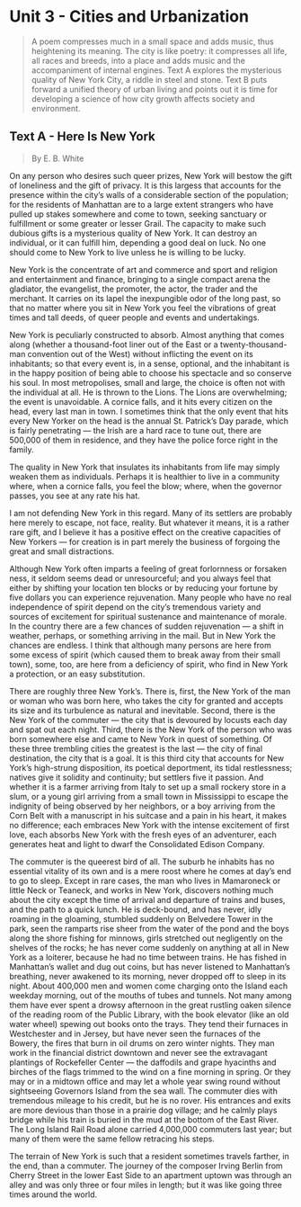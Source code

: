 # Unit 3 - Cities and Urbanization

> A poem compresses much in a small space and adds music, thus heightening its meaning. The city is like poetry: it compresses all life, all races and breeds, into a place and adds music and the accompaniment of internal engines. Text A explores the mysterious quality of New York City, a riddle in steel and stone. Text B puts forward a unified theory of urban living and points out it is time for developing a science of how city growth affects society and environment.

## Text A - Here Is New York

> By E. B. White

On any person who desires such queer prizes, New York will bestow the gift of loneliness and the gift of privacy. It is this largess that accounts for the presence within the city’s walls of a considerable section of the population; for the residents of Manhattan are to a large extent strangers who have pulled up stakes somewhere and come to town, seeking sanctuary or fulfillment or some greater or lesser Grail. The capacity to make such dubious gifts is a mysterious quality of New York. It can destroy an individual, or it can fulfill him, depending a good deal on luck. No one should come to New York to live unless he is willing to be lucky.

New York is the concentrate of art and commerce and sport and religion and entertainment and finance, bringing to a single compact arena the gladiator, the evangelist, the promoter, the actor, the trader and the merchant. It carries on its lapel the inexpungible odor of the long past, so that no matter where you sit in New York you feel the vibrations of great times and tall deeds, of queer people and events and undertakings.

New York is peculiarly constructed to absorb. Almost anything that comes along (whether a thousand-foot liner out of the East or a twenty-thousand-man convention out of the West) without inflicting the event on its inhabitants; so that every event is, in a sense, optional, and the inhabitant is in the happy position of being able to choose his spectacle and so conserve his soul. In most metropolises, small and large, the choice is often not with the individual at all. He is thrown to the Lions. The Lions are overwhelming; the event is unavoidable. A cornice falls, and it hits every citizen on the head, every last man in town. I sometimes think that the only event that hits every New Yorker on the head is the annual St. Patrick’s Day parade, which is fairly penetrating — the Irish are a hard race to tune out, there are 500,000 of them in residence, and they have the police force right in the family.

The quality in New York that insulates its inhabitants from life may simply weaken them as individuals. Perhaps it is healthier to live in a community where, when a cornice falls, you feel the blow; where, when the governor passes, you see at any rate his hat.

I am not defending New York in this regard. Many of its settlers are probably here merely to escape, not face, reality. But whatever it means, it is a rather rare gift, and I believe it has a positive effect on the creative capacities of New Yorkers — for creation is in part merely the business of forgoing the great and small distractions.

Although New York often imparts a feeling of great forlornness or forsaken ness, it seldom seems dead or unresourceful; and you always feel that either by shifting your location ten blocks or by reducing your fortune by five dollars you can experience rejuvenation. Many people who have no real independence of spirit depend on the city’s tremendous variety and sources of excitement for spiritual sustenance and maintenance of morale. In the country there are a few chances of sudden rejuvenation — a shift in weather, perhaps, or something arriving in the mail. But in New York the chances are endless. I think that although many persons are here from some excess of spirit (which caused them to break away from their small town), some, too, are here from a deficiency of spirit, who find in New York a protection, or an easy substitution.

There are roughly three New York’s. There is, first, the New York of the man or woman who was born here, who takes the city for granted and accepts its size and its turbulence as natural and inevitable. Second, there is the New York of the commuter — the city that is devoured by locusts each day and spat out each night. Third, there is the New York of the person who was born somewhere else and came to New York in quest of something. Of these three trembling cities the greatest is the last — the city of final destination, the city that is a goal. It is this third city that accounts for New York’s high-strung disposition, its poetical deportment, its tidal restlessness; natives give it solidity and continuity; but settlers five it passion. And whether it is a farmer arriving from Italy to set up a small rockery store in a slum, or a young girl arriving from a small town in Mississippi to escape the indignity of being observed by her neighbors, or a boy arriving from the Corn Belt with a manuscript in his suitcase and a pain in his heart, it makes no difference; each embraces New York with the intense excitement of first love, each absorbs New York with the fresh eyes of an adventurer, each generates heat and light to dwarf the Consolidated Edison Company.

The commuter is the queerest bird of all. The suburb he inhabits has no essential vitality of its own and is a mere roost where he comes at day’s end to go to sleep. Except in rare cases, the man who lives in Mamaroneck or little Neck or Teaneck, and works in New York, discovers nothing much about the city except the time of arrival and departure of trains and buses, and the path to a quick lunch. He is deck-bound, and has never, idly roaming in the gloaming, stumbled suddenly on Belvedere Tower in the park, seen the ramparts rise sheer from the water of the pond and the boys along the shore fishing for minnows, girls stretched out negligently on the shelves of the rocks; he has never come suddenly on anything at all in New York as a loiterer, because he had no time between trains. He has fished in Manhattan’s wallet and dug out coins, but has never listened to Manhattan’s breathing, never awakened to its morning, never dropped off to sleep in its night. About 400,000 men and women come charging onto the Island each weekday morning, out of the mouths of tubes and tunnels. Not many among them have ever spent a drowsy afternoon in the great rustling oaken silence of the reading room of the Public Library, with the book elevator (like an old water wheel) spewing out books onto the trays. They tend their furnaces in Westchester and in Jersey, but have never seen the furnaces of the Bowery, the fires that burn in oil drums on zero winter nights. They man work in the financial district downtown and never see the extravagant plantings of Rockefeller Center — the daffodils and grape hyacinths and birches of the flags trimmed to the wind on a fine morning in spring. Or they may or in a midtown office and may let a whole year swing round without sightseeing Governors Island from the sea wall. The commuter dies with tremendous mileage to his credit, but he is no rover. His entrances and exits are more devious than those in a prairie dog village; and he calmly plays bridge while his train is buried in the mud at the bottom of the East River. The Long Island Rail Road alone carried 4,000,000 commuters last year; but many of them were the same fellow retracing his steps.

The terrain of New York is such that a resident sometimes travels farther, in the end, than a commuter. The journey of the composer Irving Berlin from Cherry Street in the lower East Side to an apartment uptown was through an alley and was only three or four miles in length; but it was like going three times around the world.

